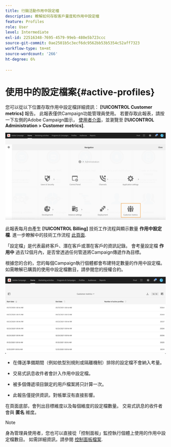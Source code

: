 ```yaml
---
title: 行銷活動作用中設定檔
description: 瞭解如何存取客戶量度和作用中設定檔
feature: Profiles
role: User
level: Intermediate
exl-id: 22516348-7695-4579-99eb-480e5b723ccc
source-git-commit: 0ae2501b5c3ecf6dc9562bb53b5354c52aff7323
workflow-type: tm+mt
source-wordcount: '266'
ht-degree: 6%

---
```


# 使用中的設定檔案{#active-profiles}

您可以從以下位置存取作用中設定檔詳細資訊： **[!UICONTROL Customer metrics]** 報告。 此報表僅供Campaign功能管理員使用。 若要存取此報表，請按一下左側的Adobe Campaign圖示， [使用者介面](../../start/using/interface-description.md#advanced-menu)，並瀏覽至 **[!UICONTROL Administration > Customer metrics]**.

![](assets/audience_customer_metrics.png)

此報表每月由產生 **[!UICONTROL Billing]** 技術工作流程與顯示數量 **作用中設定檔**. 進一步瞭解中的技術工作流程 [此頁面](../../administration/using/technical-workflows.md).

「設定檔」是代表最終客戶、潛在客戶或潛在客戶的資訊記錄。 會考量設定檔 **作用中** 過去12個月內，是否曾透過任何管道將Campaign傳遞作為目標。

根據您的合約，您的每個Campaign執行個體都會布建特定數量的作用中設定檔。 如需瞭解已購買的使用中設定檔數目，請參閱您的授權合約。

![](assets/audience_active_profiles_list.png)



* 在傳送準備期間（例如依型別規則或隔離機制）排除的設定檔不會納入考量。

* 交易式訊息收件者會計入作用中設定檔。

* 被多個傳遞項目鎖定的用戶檔案將只計算一次。

* 此報告僅提供資訊，對帳單沒有直接影響。

在頁面底部，會列出目標維度以及每個維度的設定檔數量。 交易式訊息的收件者會與 **匿名** 維度。

>[!NOTE]
>
>身為管理員使用者，您也可以直接從「控制面板」監控執行個體上使用的作用中設定檔數目。 如需詳細資訊，請參閱 [控制面板檔案](https://experienceleague.adobe.com/docs/control-panel/using/performance-monitoring/active-profiles-monitoring.html).
